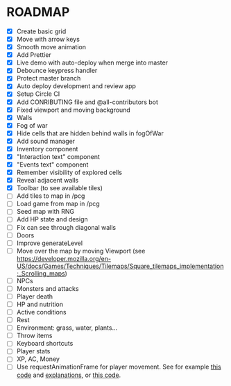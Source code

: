 # ROADMAP

- [x] Create basic grid
- [x] Move with arrow keys
- [x] Smooth move animation
- [x] Add Prettier
- [x] Live demo with auto-deploy when merge into master
- [x] Debounce keypress handler
- [x] Protect master branch
- [x] Auto deploy development and review app
- [x] Setup Circle CI
- [x] Add CONRIBUTING file and @all-contributors bot
- [x] Fixed viewport and moving background
- [x] Walls
- [x] Fog of war
- [x] Hide cells that are hidden behind walls in fogOfWar
- [x] Add sound manager
- [x] Inventory component
- [x] "Interaction text" component
- [x] "Events text" component
- [x] Remember visibility of explored cells
- [x] Reveal adjacent walls
- [x] Toolbar (to see available tiles)
- [ ] Add tiles to map in /pcg
- [ ] Load game from map in /pcg
- [ ] Seed map with RNG
- [ ] Add HP state and design
- [ ] Fix can see through diagonal walls
- [ ] Doors
- [ ] Improve generateLevel
- [ ] Move over the map by moving Viewport (see https://developer.mozilla.org/en-US/docs/Games/Techniques/Tilemaps/Square_tilemaps_implementation:_Scrolling_maps)
- [ ] NPCs
- [ ] Monsters and attacks
- [ ] Player death
- [ ] HP and nutrition
- [ ] Active conditions
- [ ] Rest
- [ ] Environment: grass, water, plants...
- [ ] Throw items
- [ ] Keyboard shortcuts
- [ ] Player stats
- [ ] XP, AC, Money
- [ ] Use requestAnimationFrame for player movement. See for example [this code](https://github.com/KilroggD/rpg-react-redux/blob/master/src/tile-view/GameLoop.js) and [explanations](https://levelup.gitconnected.com/rpg-game-with-react-redux-html5-part-1-build-a-tile-map-9144fd867830), or [this code](https://github.com/ASteinheiser/react-rpg.com/blob/edd9d6f2af131822f97b3b49eb91696ec5e3f497/src/features/player/index.js).
